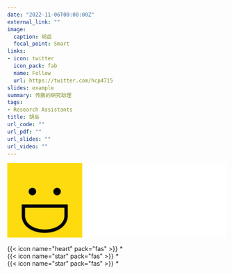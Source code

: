 ```yaml
---
date: "2022-11-06T00:00:00Z"
external_link: ""
image:
  caption: 胡岳
  focal_point: Smart
links:
- icon: twitter
  icon_pack: fab
  name: Follow
  url: https://twitter.com/hcp4715
slides: example
summary: 传鹏的研究助理
tags:
- Research Assistants
title: 胡岳
url_code: ""
url_pdf: ""
url_slides: ""
url_video: ""
---
```

![](images/hy1.png)

 
{{< icon name="heart" pack="fas" >}} _*_  
{{< icon name="star" pack="fas" >}} _*_  
{{< icon name="star" pack="fas" >}} _*_  


